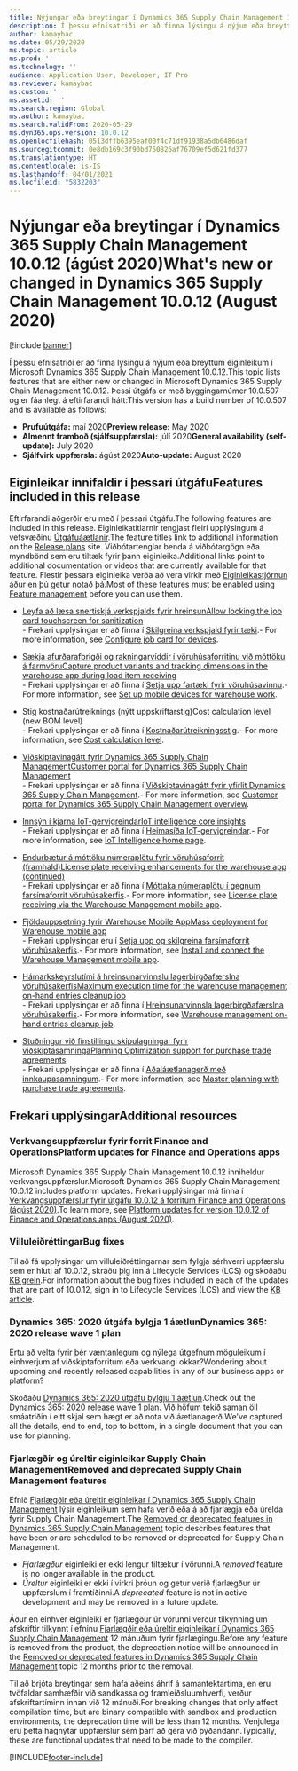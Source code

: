 ```yaml
---
title: Nýjungar eða breytingar í Dynamics 365 Supply Chain Management 10.0.12 (ágúst 2020)
description: Í þessu efnisatriði er að finna lýsingu á nýjum eða breyttum eiginleikum í Dynamics 365 Supply Chain Management 10.0.12.
author: kamaybac
ms.date: 05/29/2020
ms.topic: article
ms.prod: ''
ms.technology: ''
audience: Application User, Developer, IT Pro
ms.reviewer: kamaybac
ms.custom: ''
ms.assetid: ''
ms.search.region: Global
ms.author: kamaybac
ms.search.validFrom: 2020-05-29
ms.dyn365.ops.version: 10.0.12
ms.openlocfilehash: 0513dffb6395eaf00f4c71df91938a5db6486daf
ms.sourcegitcommit: 0e8db169c3f90bd750826af76709ef5d621fd377
ms.translationtype: HT
ms.contentlocale: is-IS
ms.lasthandoff: 04/01/2021
ms.locfileid: "5832203"
---
```

# <a name="whats-new-or-changed-in-dynamics-365-supply-chain-management-10012-august-2020"></a><span data-ttu-id="20398-103">Nýjungar eða breytingar í Dynamics 365 Supply Chain Management 10.0.12 (ágúst 2020)</span><span class="sxs-lookup"><span data-stu-id="20398-103">What's new or changed in Dynamics 365 Supply Chain Management 10.0.12 (August 2020)</span></span>

[!include [banner](../includes/banner.md)]

<span data-ttu-id="20398-104">Í þessu efnisatriði er að finna lýsingu á nýjum eða breyttum eiginleikum í Microsoft Dynamics 365 Supply Chain Management 10.0.12.</span><span class="sxs-lookup"><span data-stu-id="20398-104">This topic lists features that are either new or changed in Microsoft Dynamics 365 Supply Chain Management 10.0.12.</span></span> <span data-ttu-id="20398-105">Þessi útgáfa er með byggingarnúmer 10.0.507 og er fáanlegt á eftirfarandi hátt:</span><span class="sxs-lookup"><span data-stu-id="20398-105">This version has a build number of 10.0.507 and is available as follows:</span></span>

- <span data-ttu-id="20398-106">**Prufuútgáfa:** maí 2020</span><span class="sxs-lookup"><span data-stu-id="20398-106">**Preview release:** May 2020</span></span>
- <span data-ttu-id="20398-107">**Almennt framboð (sjálfsuppfærsla):** júlí 2020</span><span class="sxs-lookup"><span data-stu-id="20398-107">**General availability (self-update):** July 2020</span></span>
- <span data-ttu-id="20398-108">**Sjálfvirk uppfærsla:** ágúst 2020</span><span class="sxs-lookup"><span data-stu-id="20398-108">**Auto-update:** August 2020</span></span>

## <a name="features-included-in-this-release"></a><span data-ttu-id="20398-109">Eiginleikar innifaldir í þessari útgáfu</span><span class="sxs-lookup"><span data-stu-id="20398-109">Features included in this release</span></span>

<span data-ttu-id="20398-110">Eftirfarandi aðgerðir eru með í þessari útgáfu.</span><span class="sxs-lookup"><span data-stu-id="20398-110">The following features are included in this release.</span></span> <span data-ttu-id="20398-111">Eiginleikatitlarnir tengjast fleiri upplýsingum á vefsvæðinu [Útgáfuáætlanir](https://docs.microsoft.com/dynamics365/release-plans/).</span><span class="sxs-lookup"><span data-stu-id="20398-111">The feature titles link to additional information on the [Release plans](https://docs.microsoft.com/dynamics365/release-plans/) site.</span></span> <span data-ttu-id="20398-112">Viðbótartenglar benda á viðbótargögn eða myndbönd sem eru tiltæk fyrir þann eiginleika.</span><span class="sxs-lookup"><span data-stu-id="20398-112">Additional links point to additional documentation or videos that are currently available for that feature.</span></span> <span data-ttu-id="20398-113">Flestir þessara eiginleika verða að vera virkir með [Eiginleikastjórnun](../../fin-ops-core/fin-ops/get-started/feature-management/feature-management-overview.md) áður en þú getur notað þá.</span><span class="sxs-lookup"><span data-stu-id="20398-113">Most of these features must be enabled using [Feature management](../../fin-ops-core/fin-ops/get-started/feature-management/feature-management-overview.md) before you can use them.</span></span>

- [<span data-ttu-id="20398-114">Leyfa að læsa snertiskjá verkspjalds fyrir hreinsun</span><span class="sxs-lookup"><span data-stu-id="20398-114">Allow locking the job card touchscreen for sanitization</span></span>](https://docs.microsoft.com/dynamics365-release-plan/2020wave1/dynamics365-supply-chain-management/allow-locking-job-card-touchscreen-sanitization)<br> <span data-ttu-id="20398-115">- Frekari upplýsingar er að finna í [Skilgreina verkspjald fyrir tæki](../production-control/config-job-card-device.md).</span><span class="sxs-lookup"><span data-stu-id="20398-115">- For more information, see [Configure job card for devices](../production-control/config-job-card-device.md).</span></span>

- [<span data-ttu-id="20398-116">Sækja afurðarafbrigði og rakningarvíddir í vöruhúsaforritinu við móttöku á farmvöru</span><span class="sxs-lookup"><span data-stu-id="20398-116">Capture product variants and tracking dimensions in the warehouse app during load item receiving</span></span>](https://docs.microsoft.com/dynamics365-release-plan/2020wave1/dynamics365-supply-chain-management/capture-product-variants-tracking-dimensions-warehousing-app-during-load-item-receiving)<br> <span data-ttu-id="20398-117">- Frekari upplýsingar er að finna í [Setja upp fartæki fyrir vöruhúsavinnu](../warehousing/configure-mobile-devices-warehouse.md).</span><span class="sxs-lookup"><span data-stu-id="20398-117">- For more information, see [Set up mobile devices for warehouse work](../warehousing/configure-mobile-devices-warehouse.md).</span></span>

- <span data-ttu-id="20398-118">Stig kostnaðarútreiknings (nýtt uppskriftarstig)</span><span class="sxs-lookup"><span data-stu-id="20398-118">Cost calculation level (new BOM level)</span></span><br> <span data-ttu-id="20398-119">- Frekari upplýsingar er að finna í [Kostnaðarútreikningsstig](../cost-management/cost-calculation-level.md).</span><span class="sxs-lookup"><span data-stu-id="20398-119">- For more information, see [Cost calculation level](../cost-management/cost-calculation-level.md).</span></span>

- [<span data-ttu-id="20398-120">Viðskiptavinagátt fyrir Dynamics 365 Supply Chain Management</span><span class="sxs-lookup"><span data-stu-id="20398-120">Customer portal for Dynamics 365 Supply Chain Management</span></span>](https://docs.microsoft.com/dynamics365-release-plan/2020wave1/dynamics365-supply-chain-management/customer-self-service-experiences)<br> <span data-ttu-id="20398-121">- Frekari upplýsingar er að finna í [Viðskiptavinagátt fyrir yfirlit Dynamics 365 Supply Chain Management](../sales-marketing/customer-portal-overview.md).</span><span class="sxs-lookup"><span data-stu-id="20398-121">- For more information, see [Customer portal for Dynamics 365 Supply Chain Management overview](../sales-marketing/customer-portal-overview.md).</span></span>

- [<span data-ttu-id="20398-122">Innsýn í kjarna IoT-gervigreindar</span><span class="sxs-lookup"><span data-stu-id="20398-122">IoT intelligence core insights</span></span>](https://docs.microsoft.com/dynamics365-release-plan/2020wave1/dynamics365-supply-chain-management/iot-intelligence-core-insights) <br> <span data-ttu-id="20398-123">- Frekari upplýsingar er að finna í [Heimasíða IoT-gervigreindar](../iot/iot-intelligence-home-page.md).</span><span class="sxs-lookup"><span data-stu-id="20398-123">- For more information, see [IoT Intelligence home page](../iot/iot-intelligence-home-page.md).</span></span>

- [<span data-ttu-id="20398-124">Endurbætur á móttöku númeraplötu fyrir vöruhúsaforrit (framhald)</span><span class="sxs-lookup"><span data-stu-id="20398-124">License plate receiving enhancements for the warehouse app (continued)</span></span>](https://docs.microsoft.com/dynamics365-release-plan/2020wave1/dynamics365-supply-chain-management/license-plate-receiving-enhancements-warehousing-mobile-app-continued)<br> <span data-ttu-id="20398-125">- Frekari upplýsingar er að finna í [Móttaka númeraplötu í gegnum farsímaforrit vöruhúsakerfis](../warehousing/warehousing-mobile-device-app-license-plate-receiving.md).</span><span class="sxs-lookup"><span data-stu-id="20398-125">- For more information, see [License plate receiving via the Warehouse Management mobile app](../warehousing/warehousing-mobile-device-app-license-plate-receiving.md).</span></span>

- [<span data-ttu-id="20398-126">Fjöldauppsetning fyrir Warehouse Mobile App</span><span class="sxs-lookup"><span data-stu-id="20398-126">Mass deployment for Warehouse mobile app</span></span>](https://docs.microsoft.com/dynamics365-release-plan/2020wave1/dynamics365-supply-chain-management/mass-deployment-warehouse-mobile-app)<br> <span data-ttu-id="20398-127">- Frekari upplýsingar eru í [Setja upp og skilgreina farsímaforrit vöruhúsakerfis](../warehousing/install-configure-warehouse-management-app.md).</span><span class="sxs-lookup"><span data-stu-id="20398-127">- For more information, see [Install and connect the Warehouse Management mobile app](../warehousing/install-configure-warehouse-management-app.md).</span></span>

- [<span data-ttu-id="20398-128">Hámarkskeyrslutími á hreinsunarvinnslu lagerbirgðafærslna vöruhúsakerfis</span><span class="sxs-lookup"><span data-stu-id="20398-128">Maximum execution time for the warehouse management on-hand entries cleanup job</span></span>](https://docs.microsoft.com/dynamics365-release-plan/2020wave1/dynamics365-supply-chain-management/maximum-execution-time-warehouse-management-on-hand-entries-cleanup-job)<br> <span data-ttu-id="20398-129">- Frekari upplýsingar er að finna í [Hreinsunarvinnsla lagerbirgðafærslna vöruhúsakerfis](../warehousing/onhand-cleanup.md).</span><span class="sxs-lookup"><span data-stu-id="20398-129">- For more information, see [Warehouse management on-hand entries cleanup job](../warehousing/onhand-cleanup.md).</span></span>

- [<span data-ttu-id="20398-130">Stuðningur við fínstillingu skipulagningar fyrir viðskiptasamninga</span><span class="sxs-lookup"><span data-stu-id="20398-130">Planning Optimization support for purchase trade agreements</span></span>](https://docs.microsoft.com/dynamics365-release-plan/2020wave1/dynamics365-supply-chain-management/planning-optimization-support-purchase-trade-agreements)<br> <span data-ttu-id="20398-131">- Frekari upplýsingar er að finna í [Aðaláætlanagerð með innkaupasamningum](../master-planning/planning-optimization/purchase-trade-agreement.md).</span><span class="sxs-lookup"><span data-stu-id="20398-131">- For more information, see [Master planning with purchase trade agreements](../master-planning/planning-optimization/purchase-trade-agreement.md).</span></span>

## <a name="additional-resources"></a><span data-ttu-id="20398-132">Frekari upplýsingar</span><span class="sxs-lookup"><span data-stu-id="20398-132">Additional resources</span></span>

### <a name="platform-updates-for-finance-and-operations-apps"></a><span data-ttu-id="20398-133">Verkvangsuppfærslur fyrir forrit Finance and Operations</span><span class="sxs-lookup"><span data-stu-id="20398-133">Platform updates for Finance and Operations apps</span></span>

<span data-ttu-id="20398-134">Microsoft Dynamics 365 Supply Chain Management 10.0.12 inniheldur verkvangsuppfærslur.</span><span class="sxs-lookup"><span data-stu-id="20398-134">Microsoft Dynamics 365 Supply Chain Management 10.0.12 includes platform updates.</span></span> <span data-ttu-id="20398-135">Frekari upplýsingar má finna í [Verkvangsuppfærslur fyrir útgáfu 10.0.12 á forritum Finance and Operations (ágúst 2020)](../../fin-ops-core/dev-itpro/get-started/whats-new-platform-update-10-0-12.md).</span><span class="sxs-lookup"><span data-stu-id="20398-135">To learn more, see [Platform updates for version 10.0.12 of Finance and Operations apps (August 2020)](../../fin-ops-core/dev-itpro/get-started/whats-new-platform-update-10-0-12.md).</span></span>

### <a name="bug-fixes"></a><span data-ttu-id="20398-136">Villuleiðréttingar</span><span class="sxs-lookup"><span data-stu-id="20398-136">Bug fixes</span></span>

<span data-ttu-id="20398-137">Til að fá upplýsingar um villuleiðréttingarnar sem fylgja sérhverri uppfærslu sem er hluti af 10.0.12, skráðu þig inn á Lifecycle Services (LCS) og skoðaðu [KB grein](https://fix.lcs.dynamics.com/Issue/Details?bugId=453382&dbType=3&qc=a68cf77635c0ab926e7b1b75c6925c82a23058c524c4d728ba8b30fedaf41746).</span><span class="sxs-lookup"><span data-stu-id="20398-137">For information about the bug fixes included in each of the updates that are part of 10.0.12, sign in to Lifecycle Services (LCS) and view the [KB article](https://fix.lcs.dynamics.com/Issue/Details?bugId=453382&dbType=3&qc=a68cf77635c0ab926e7b1b75c6925c82a23058c524c4d728ba8b30fedaf41746).</span></span>

### <a name="dynamics-365-2020-release-wave-1-plan"></a><span data-ttu-id="20398-138">Dynamics 365: 2020 útgáfa bylgja 1 áætlun</span><span class="sxs-lookup"><span data-stu-id="20398-138">Dynamics 365: 2020 release wave 1 plan</span></span>

<span data-ttu-id="20398-139">Ertu að velta fyrir þér væntanlegum og nýlega útgefnum möguleikum í einhverjum af viðskiptaforritum eða verkvangi okkar?</span><span class="sxs-lookup"><span data-stu-id="20398-139">Wondering about upcoming and recently released capabilities in any of our business apps or platform?</span></span>

<span data-ttu-id="20398-140">Skoðaðu [Dynamics 365: 2020 útgáfu bylgju 1 áætlun](https://docs.microsoft.com/dynamics365-release-plan/2020wave1/index).</span><span class="sxs-lookup"><span data-stu-id="20398-140">Check out the [Dynamics 365: 2020 release wave 1 plan](https://docs.microsoft.com/dynamics365-release-plan/2020wave1/index).</span></span> <span data-ttu-id="20398-141">Við höfum tekið saman öll smáatriðin í eitt skjal sem hægt er að nota við áætlanagerð.</span><span class="sxs-lookup"><span data-stu-id="20398-141">We've captured all the details, end to end, top to bottom, in a single document that you can use for planning.</span></span>

### <a name="removed-and-deprecated-supply-chain-management-features"></a><span data-ttu-id="20398-142">Fjarlægðir og úreltir eiginleikar Supply Chain Management</span><span class="sxs-lookup"><span data-stu-id="20398-142">Removed and deprecated Supply Chain Management features</span></span>

<span data-ttu-id="20398-143">Efnið [Fjarlægðir eða úreltir eiginleikar í Dynamics 365 Supply Chain Management](removed-deprecated-features-scm-updates.md) lýsir eiginleikum sem hafa verið eða á að fjarlægja eða úrelda fyrir Supply Chain Management.</span><span class="sxs-lookup"><span data-stu-id="20398-143">The [Removed or deprecated features in Dynamics 365 Supply Chain Management](removed-deprecated-features-scm-updates.md) topic describes features that have been or are scheduled to be removed or deprecated for Supply Chain Management.</span></span>

- <span data-ttu-id="20398-144">*Fjarlægður* eiginleiki er ekki lengur tiltækur í vörunni.</span><span class="sxs-lookup"><span data-stu-id="20398-144">A *removed* feature is no longer available in the product.</span></span>
- <span data-ttu-id="20398-145">*Úreltur* eiginleiki er ekki í virkri þróun og getur verið fjarlægður úr uppfærslum í framtíðinni.</span><span class="sxs-lookup"><span data-stu-id="20398-145">A *deprecated* feature is not in active development and may be removed in a future update.</span></span>

<span data-ttu-id="20398-146">Áður en einhver eiginleiki er fjarlægður úr vörunni verður tilkynning um afskriftir tilkynnt í efninu [Fjarlægðir eða úreltir eiginleikar í Dynamics 365 Supply Chain Management](removed-deprecated-features-scm-updates.md) 12 mánuðum fyrir fjarlægingu.</span><span class="sxs-lookup"><span data-stu-id="20398-146">Before any feature is removed from the product, the deprecation notice will be announced in the [Removed or deprecated features in Dynamics 365 Supply Chain Management](removed-deprecated-features-scm-updates.md) topic 12 months prior to the removal.</span></span>

<span data-ttu-id="20398-147">Til að brjóta breytingar sem hafa aðeins áhrif á samantektartíma, en eru tvöfaldar samhæfðir við sandkassa og framleiðsluumhverfi, verður afskriftartíminn innan við 12 mánuði.</span><span class="sxs-lookup"><span data-stu-id="20398-147">For breaking changes that only affect compilation time, but are binary compatible with sandbox and production environments, the deprecation time will be less than 12 months.</span></span> <span data-ttu-id="20398-148">Venjulega eru þetta hagnýtar uppfærslur sem þarf að gera við þýðandann.</span><span class="sxs-lookup"><span data-stu-id="20398-148">Typically, these are functional updates that need to be made to the compiler.</span></span>


[!INCLUDE[footer-include](../../includes/footer-banner.md)]